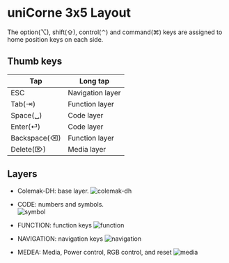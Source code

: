 # uniCorne 3x5 Layout

The option(⌥), shift(⇧), control(⌃) and command(⌘) keys are assigned to home position keys on each side. 

## Thumb keys

| Tap         |  Long tap        |
| ---         |  ---             |
| ESC         |  Navigation layer|
| Tab(⇥)      |  Function layer  |
| Space(␣)    |  Code layer      |
| Enter(⏎)    |  Code layer      |
| Backspace(⌫)|  Function layer  |
| Delete(⌦)   |  Media layer     |

## Layers
- Colemak-DH: base layer.
  ![colemak-dh](https://i.imgur.com/YfQdPAl.png)

- CODE: numbers and symbols.  
  ![symbol](https://i.imgur.com/ZhihCGL.png)

- FUNCTION: function keys 
  ![function](https://i.imgur.com/xNdXYRV.png)

- NAVIGATION: navigation keys 
  ![navigation](https://i.imgur.com/XRelwQ4.png)

- MEDEA: Media, Power control, RGB control, and reset
  ![media](https://i.imgur.com/H1AwAOD.png)
